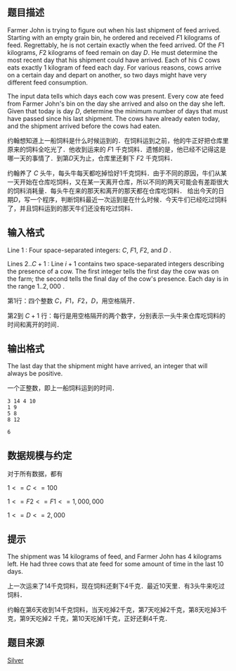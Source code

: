 ## 题目描述

Farmer John is trying to figure out when his last shipment of feed arrived. Starting with an empty grain bin, he ordered and received $F1$ kilograms of feed. Regrettably, he is not certain exactly when the feed arrived. Of the $F1$ kilograms, $F2$ kilograms of feed remain on day $D$. He must determine the most recent day that his shipment could have arrived. Each of his $C$ cows eats exactly 1 kilogram of feed each day. For various reasons, cows arrive on a certain day and depart on another, so two days might have very different feed consumption.

The input data tells which days each cow was present. Every cow ate feed from Farmer John's bin on the day she arrived and also on the day she left. Given that today is day $D$, determine the minimum number of days that must have passed since his last shipment. The cows have already eaten today, and the shipment arrived before the cows had eaten.

约翰想知道上一船饲料是什么时候运到的．在饲料运到之前，他的牛正好把仓库里原来的饲料全吃光了．他收到运来的 $F1$ 千克饲料．遗憾的是，他已经不记得这是哪一天的事情了．到第$D$天为止，仓库里还剩下 $F2$ 千克饲料．

约翰养了 $C$ 头牛，每头牛每天都吃掉恰好1千克饲料．由于不同的原因，牛们从某一天开始在仓库吃饲料，又在某一天离开仓库，所以不同的两天可能会有差距很大的饲料消耗量．每头牛在来的那天和离开的那天都在仓库吃饲料． 给出今天的日期$D$，写一个程序，判断饲料最近一次运到是在什么时候．今天牛们已经吃过饲料了，并且饲料运到的那天牛们还没有吃过饲料．

## 输入格式

Line $1$ : Four space-separated integers: $C$, $F1$, $F2$, and $D$ .

Lines $2..C+1$ : Line $i+1$ contains two space-separated integers describing the presence of a cow. The first integer tells the first day the cow was on the farm; the second tells the final day of the cow's presence. Each day is in the range $1..2,000$ .

第1行：四个整数 $C$，$F1$，$F2$，$D$，用空格隔开．

第2到 $C+1$ 行：每行是用空格隔开的两个数字，分别表示一头牛来仓库吃饲料的时间和离开的时间．

## 输出格式

The last day that the shipment might have arrived, an integer that will always be positive.

一个正整数，即上一船饲料运到的时间．

```input1
3 14 4 10
1 9
5 8
8 12
```

```output1
6
```

## 数据规模与约定

对于所有数据，都有

$1<=C<=100$

$1<=F2<=F1<=1,000,000$

$1<=D<=2,000$

## 提示

The shipment was 14 kilograms of feed, and Farmer John has 4 kilograms
left. He had three cows that ate feed for some amount of time in
the last 10 days.

上一次运来了14千克饲料，现在饲料还剩下4千克．最近10天里．有3头牛来吃过饲料．

约翰在第6天收到14千克饲料，当天吃掉2千克，第7天吃掉2千克，第8天吃掉3千克，第9天吃掉2
千克，第10天吃掉1千克，正好还剩4千克．

## 题目来源
[Silver](http://www.lydsy.com/JudgeOnline/problemset.php?search=Silver)